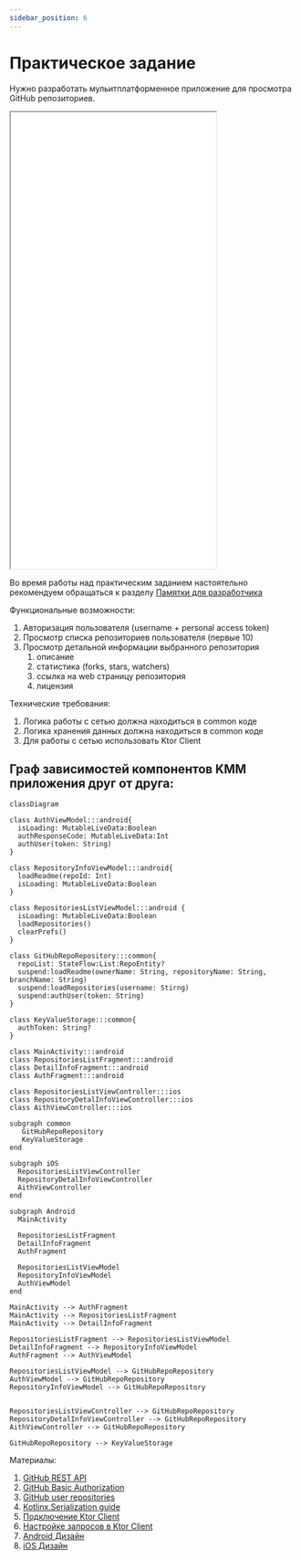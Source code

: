 ```yaml
---
sidebar_position: 6
---
```


# Практическое задание

Нужно разработать мульитплатформенное приложение для просмотра GitHub репозиториев.

<iframe width="360" height="800" src="//www.figma.com/embed?embed_host=share&url=https%3A%2F%2Fwww.figma.com%2Fproto%2FMh3ga5XAzyJNCY87NBp01G%2FGit_test%3Fnode-id%3D4%253A600%26scaling%3Dmin-zoom%26page-id%3D0%253A1%26starting-point-node-id%3D4%253A645" allowfullscreen></iframe>

Во время работы над практическим заданием настоятельно рекомендуем обращаться к разделу [Памятки для разработчика](/university/memos/function)

Функциональные возможности:
1. Авторизация пользователя (username + personal access token)
1. Просмотр списка репозиториев пользователя (первые 10)
1. Просмотр детальной информации выбранного репозитория
    1. описание
    1. статистика (forks, stars, watchers)
    1. ссылка на web страницу репозитория
    1. лицензия

Технические требования:
1. Логика работы с сетью должна находиться в common коде
1. Логика хранения данных должна находиться в common коде 
1. Для работы с сетью использовать Ktor Client

## Граф зависимостей компонентов KMM приложения друг от друга:
```mermaid
classDiagram

class AuthViewModel:::android{
  isLoading: MutableLiveData:Boolean
  authResponseCode: MutableLiveData:Int
  authUser(token: String)
}
   
class RepositoryInfoViewModel:::android{
  loadReadme(repoId: Int)
  isLoading: MutableLiveData:Boolean
}
   
class RepositoriesListViewModel:::android {
  isLoading: MutableLiveData:Boolean
  loadRepositories()
  clearPrefs()
}
   
class GitHubRepoRepository:::common{
  repoList: StateFlow:List:RepoEntity?
  suspend:loadReadme(ownerName: String, repositoryName: String, branchName: String)
  suspend:loadRepositories(username: Stirng)
  suspend:authUser(token: String)
}

class KeyValueStorage:::common{
  authToken: String?
}

class MainActivity:::android
class RepositoriesListFragment:::android
class DetailInfoFragment:::android
class AuthFragment:::android

class RepositoriesListViewController:::ios
class RepositoryDetalInfoViewController:::ios
class AithViewController:::ios

subgraph common
   GitHubRepoRepository
   KeyValueStorage
end

subgraph iOS
  RepositoriesListViewController
  RepositoryDetalInfoViewController
  AithViewController
end

subgraph Android
  MainActivity

  RepositoriesListFragment
  DetailInfoFragment
  AuthFragment

  RepositoriesListViewModel
  RepositoryInfoViewModel
  AuthViewModel
end

MainActivity --> AuthFragment
MainActivity --> RepositoriesListFragment
MainActivity --> DetailInfoFragment

RepositoriesListFragment --> RepositoriesListViewModel
DetailInfoFragment --> RepositoryInfoViewModel
AuthFragment --> AuthViewModel
   
RepositoriesListViewModel --> GitHubRepoRepository
AuthViewModel --> GitHubRepoRepository
RepositoryInfoViewModel --> GitHubRepoRepository
       

RepositoriesListViewController --> GitHubRepoRepository
RepositoryDetalInfoViewController --> GitHubRepoRepository
AithViewController --> GitHubRepoRepository

GitHubRepoRepository --> KeyValueStorage
```

Материалы:
1. [GitHub REST API](https://docs.github.com/en/rest)
1. [GitHub Basic Authorization](https://docs.github.com/en/rest/overview/other-authentication-methods#basic-authentication)
1. [GitHub user repositories](https://docs.github.com/en/rest/reference/repos#list-repositories-for-a-user)
1. [Kotlinx.Serialization guide](https://github.com/Kotlin/kotlinx.serialization/blob/master/docs/basic-serialization.md#json-decoding)
1. [Подключение Ktor Client](https://ktor.io/docs/gradle.html)
1. [Настройке запросов в Ktor Client](https://ktor.io/docs/request.html)
1. [Android Дизайн](https://www.figma.com/file/Mh3ga5XAzyJNCY87NBp01G/Git_test)
1. [iOS Дизайн](https://www.figma.com/file/XmpoCqkdWTGb2NGdR2bgiQ/Git_test-iOS)